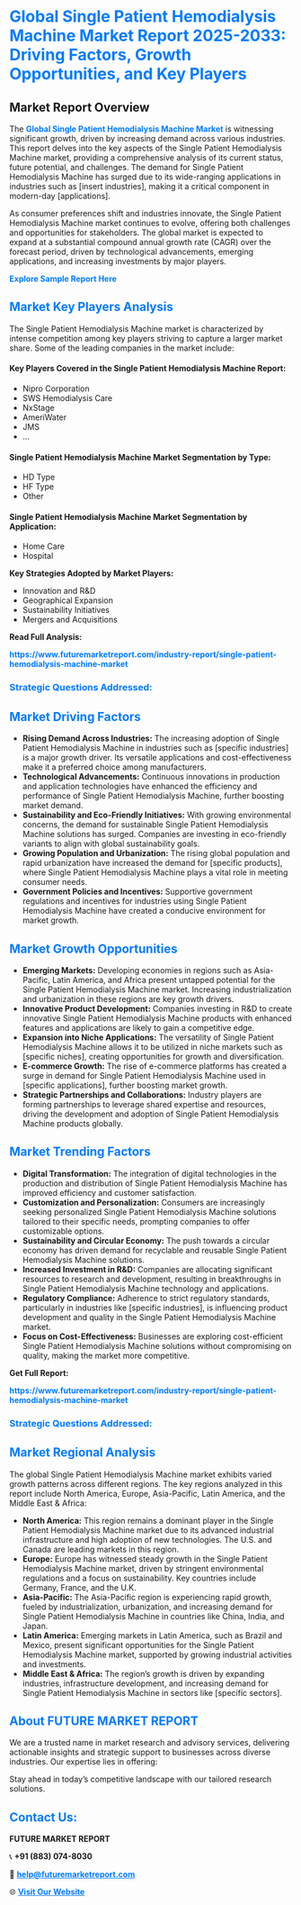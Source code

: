 <h1 style="color: #007BFF;">Global Single Patient Hemodialysis Machine Market Report 2025-2033: Driving Factors, Growth Opportunities, and Key Players</h1>

<section id="overview">
<h2>Market Report Overview</h2>
<p>The <a href="https://www.futuremarketreport.com/industry-report/single-patient-hemodialysis-machine-market" style="color: #007BFF; text-decoration: none;"><strong>Global Single Patient Hemodialysis Machine Market</strong></a> is witnessing significant growth, driven by increasing demand across various industries. This report delves into the key aspects of the Single Patient Hemodialysis Machine market, providing a comprehensive analysis of its current status, future potential, and challenges. The demand for Single Patient Hemodialysis Machine has surged due to its wide-ranging applications in industries such as [insert industries], making it a critical component in modern-day [applications].</p>
<p>As consumer preferences shift and industries innovate, the Single Patient Hemodialysis Machine market continues to evolve, offering both challenges and opportunities for stakeholders. The global market is expected to expand at a substantial compound annual growth rate (CAGR) over the forecast period, driven by technological advancements, emerging applications, and increasing investments by major players.</p>
</section>

<section id="overview">
<p><a href="https://www.futuremarketreport.com/request-sample/reportId=105010" style="color: #007BFF; text-decoration: none;"><strong>Explore Sample Report Here</strong></a></p>
</section>

<section id="key-players">
<h2 style="color: #007BFF;">Market Key Players Analysis</h2>
<p>The Single Patient Hemodialysis Machine market is characterized by intense competition among key players striving to capture a larger market share. Some of the leading companies in the market include:</p>
<h4>Key Players Covered in the Single Patient Hemodialysis Machine Report:</h4>
<ul><li>Nipro Corporation</li><li>SWS Hemodialysis Care</li><li>NxStage</li><li>AmeriWater</li><li>JMS</li><li>...</li></ul>
<h4>Single Patient Hemodialysis Machine Market Segmentation by Type:</h4>
<ul><li>HD Type</li><li>HF Type</li><li>Other</li></ul>

<h4>Single Patient Hemodialysis Machine Market Segmentation by Application:</h4>
<ul><li>Home Care</li><li>Hospital</li></ul>
<p><strong>Key Strategies Adopted by Market Players:</strong></p>
<ul>
<li>Innovation and R&D</li>
<li>Geographical Expansion</li>
<li>Sustainability Initiatives</li>
<li>Mergers and Acquisitions</li>
</ul>
</section>

<section>
<p><strong>Read Full Analysis: </strong></p><a href="https://www.futuremarketreport.com/industry-report/single-patient-hemodialysis-machine-market" style="color: #007BFF; text-decoration: none;"><strong>https://www.futuremarketreport.com/industry-report/single-patient-hemodialysis-machine-market</strong></a>
<h3 style="color: #007BFF;">Strategic Questions Addressed:</h3>
</section>

<section id="driving-factors">
<h2 style="color: #007BFF;">Market Driving Factors</h2>
<ul>
<li><strong>Rising Demand Across Industries:</strong> The increasing adoption of Single Patient Hemodialysis Machine in industries such as [specific industries] is a major growth driver. Its versatile applications and cost-effectiveness make it a preferred choice among manufacturers.</li>
<li><strong>Technological Advancements:</strong> Continuous innovations in production and application technologies have enhanced the efficiency and performance of Single Patient Hemodialysis Machine, further boosting market demand.</li>
<li><strong>Sustainability and Eco-Friendly Initiatives:</strong> With growing environmental concerns, the demand for sustainable Single Patient Hemodialysis Machine solutions has surged. Companies are investing in eco-friendly variants to align with global sustainability goals.</li>
<li><strong>Growing Population and Urbanization:</strong> The rising global population and rapid urbanization have increased the demand for [specific products], where Single Patient Hemodialysis Machine plays a vital role in meeting consumer needs.</li>
<li><strong>Government Policies and Incentives:</strong> Supportive government regulations and incentives for industries using Single Patient Hemodialysis Machine have created a conducive environment for market growth.</li>
</ul>
</section>

<section id="growth-opportunities">
<h2 style="color: #007BFF;">Market Growth Opportunities</h2>
<ul>
<li><strong>Emerging Markets:</strong> Developing economies in regions such as Asia-Pacific, Latin America, and Africa present untapped potential for the Single Patient Hemodialysis Machine market. Increasing industrialization and urbanization in these regions are key growth drivers.</li>
<li><strong>Innovative Product Development:</strong> Companies investing in R&D to create innovative Single Patient Hemodialysis Machine products with enhanced features and applications are likely to gain a competitive edge.</li>
<li><strong>Expansion into Niche Applications:</strong> The versatility of Single Patient Hemodialysis Machine allows it to be utilized in niche markets such as [specific niches], creating opportunities for growth and diversification.</li>
<li><strong>E-commerce Growth:</strong> The rise of e-commerce platforms has created a surge in demand for Single Patient Hemodialysis Machine used in [specific applications], further boosting market growth.</li>
<li><strong>Strategic Partnerships and Collaborations:</strong> Industry players are forming partnerships to leverage shared expertise and resources, driving the development and adoption of Single Patient Hemodialysis Machine products globally.</li>
</ul>
</section>

<section id="trending-factors">
<h2 style="color: #007BFF;">Market Trending Factors</h2>
<ul>
<li><strong>Digital Transformation:</strong> The integration of digital technologies in the production and distribution of Single Patient Hemodialysis Machine has improved efficiency and customer satisfaction.</li>
<li><strong>Customization and Personalization:</strong> Consumers are increasingly seeking personalized Single Patient Hemodialysis Machine solutions tailored to their specific needs, prompting companies to offer customizable options.</li>
<li><strong>Sustainability and Circular Economy:</strong> The push towards a circular economy has driven demand for recyclable and reusable Single Patient Hemodialysis Machine solutions.</li>
<li><strong>Increased Investment in R&D:</strong> Companies are allocating significant resources to research and development, resulting in breakthroughs in Single Patient Hemodialysis Machine technology and applications.</li>
<li><strong>Regulatory Compliance:</strong> Adherence to strict regulatory standards, particularly in industries like [specific industries], is influencing product development and quality in the Single Patient Hemodialysis Machine market.</li>
<li><strong>Focus on Cost-Effectiveness:</strong> Businesses are exploring cost-efficient Single Patient Hemodialysis Machine solutions without compromising on quality, making the market more competitive.</li>
</ul>
</section>

<section>
<p><strong>Get Full Report: </strong></p><a href="https://www.futuremarketreport.com/industry-report/single-patient-hemodialysis-machine-market" style="color: #007BFF; text-decoration: none;"><strong>https://www.futuremarketreport.com/industry-report/single-patient-hemodialysis-machine-market</strong></a>
<h3 style="color: #007BFF;">Strategic Questions Addressed:</h3>
</section>


<section id="regional-analysis">
<h2 style="color: #007BFF;">Market Regional Analysis</h2>
<p>The global Single Patient Hemodialysis Machine market exhibits varied growth patterns across different regions. The key regions analyzed in this report include North America, Europe, Asia-Pacific, Latin America, and the Middle East & Africa:</p>
<ul>
<li><strong>North America:</strong> This region remains a dominant player in the Single Patient Hemodialysis Machine market due to its advanced industrial infrastructure and high adoption of new technologies. The U.S. and Canada are leading markets in this region.</li>
<li><strong>Europe:</strong> Europe has witnessed steady growth in the Single Patient Hemodialysis Machine market, driven by stringent environmental regulations and a focus on sustainability. Key countries include Germany, France, and the U.K.</li>
<li><strong>Asia-Pacific:</strong> The Asia-Pacific region is experiencing rapid growth, fueled by industrialization, urbanization, and increasing demand for Single Patient Hemodialysis Machine in countries like China, India, and Japan.</li>
<li><strong>Latin America:</strong> Emerging markets in Latin America, such as Brazil and Mexico, present significant opportunities for the Single Patient Hemodialysis Machine market, supported by growing industrial activities and investments.</li>
<li><strong>Middle East & Africa:</strong> The region’s growth is driven by expanding industries, infrastructure development, and increasing demand for Single Patient Hemodialysis Machine in sectors like [specific sectors].</li>
</ul>
</section>

<footer>
<h2 style="color: #007BFF;">About FUTURE MARKET REPORT</h2>
<p>We are a trusted name in market research and advisory services, delivering actionable insights and strategic support to businesses across diverse industries. Our expertise lies in offering:</p>

<p>Stay ahead in today’s competitive landscape with our tailored research solutions.</p>

<h2 style="color: #007BFF;">Contact Us:</h2>
<p><strong>FUTURE MARKET REPORT</strong></p>
<p>📞 <strong>+91 (883) 074-8030</strong></p>
<p>📧 <strong><a href="mailto:help@futuremarketreport.com" style="color: #007BFF;">help@futuremarketreport.com</a></strong></p>
<p>🌐 <strong><a href="https://www.futuremarketreport.com/" style="color: #007BFF;">Visit Our Website</a></strong></p>
</footer>